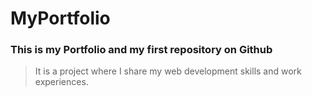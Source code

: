 # MyPortfolio

### This is my Portfolio and my first repository on Github
> It is a project where I share my web development skills and work experiences.